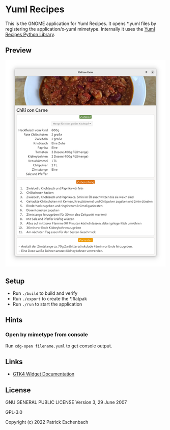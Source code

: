 # Yuml Recipes

This is the GNOME application for Yuml Recipes. It opens *.yuml files by registering the application/x-yuml mimetype. Internally it uses the [Yuml Recipes Python Library](https://github.com/yuml-recipes/yuml-recipes-lib).

## Preview

![Yuml Recipes Preview](preview/preview.png "Yuml Recipes Preview")

## Setup

- Run `./build` to build and verify
- Run `./export` to create the *.flatpak
- Run `./run` to start the application

## Hints

### Open by mimetype from console

Run `xdg-open filename.yuml` to get console output.

## Links

- [GTK4 Widget Documentation](https://docs.gtk.org/gtk4/index.html)

## License

GNU GENERAL PUBLIC LICENSE Version 3, 29 June 2007

GPL-3.0

Copyright (c) 2022 Patrick Eschenbach


